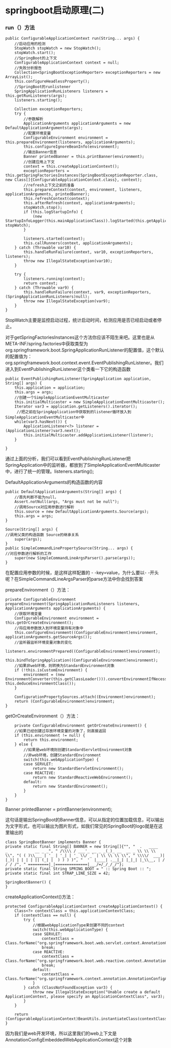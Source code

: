# springboot启动原理(二)

### run（）方法

    public ConfigurableApplicationContext run(String... args) {
        //启动应用的检测
        StopWatch stopWatch = new StopWatch();
        stopWatch.start();
        //SpringBoot的上下文
        ConfigurableApplicationContext context = null;
        //失败分析报告
        Collection<SpringBootExceptionReporter> exceptionReporters = new ArrayList();
        this.configureHeadlessProperty();
        //SpringBoot的runlistener
        SpringApplicationRunListeners listeners = this.getRunListeners(args);
        listeners.starting();

        Collection exceptionReporters;
        try {
            //参数解析
            ApplicationArguments applicationArguments = new DefaultApplicationArguments(args);
            //配置环境变量
            ConfigurableEnvironment environment = this.prepareEnvironment(listeners, applicationArguments);
            this.configureIgnoreBeanInfo(environment);
            //输出Banner信息 
            Banner printedBanner = this.printBanner(environment);
            //创建应用上下文
            context = this.createApplicationContext();
            exceptionReporters = this.getSpringFactoriesInstances(SpringBootExceptionReporter.class, new Class[]{ConfigurableApplicationContext.class}, context);
            //refresh上下文之前的准备
            this.prepareContext(context, environment, listeners, applicationArguments, printedBanner);
            this.refreshContext(context);
            this.afterRefresh(context, applicationArguments);
            stopWatch.stop();
            if (this.logStartupInfo) {
                (new StartupInfoLogger(this.mainApplicationClass)).logStarted(this.getApplicationLog(), stopWatch);
            }

            listeners.started(context);
            this.callRunners(context, applicationArguments);
        } catch (Throwable var10) {
            this.handleRunFailure(context, var10, exceptionReporters, listeners);
            throw new IllegalStateException(var10);
        }

        try {
            listeners.running(context);
            return context;
        } catch (Throwable var9) {
            this.handleRunFailure(context, var9, exceptionReporters, (SpringApplicationRunListeners)null);
            throw new IllegalStateException(var9);
        }
    }

StopWatch主要是监控启动过程，统计启动时间，检测应用是否已经启动或者停止。

对于getSpringFactoriesInstances这个方法你应该不陌生来吧。这里也是从META-INF/spring.factories中获取类型为org.springframework.boot.SpringApplicationRunListener的配置值，这个默认的配置值为：org.springframework.boot.context.event.EventPublishingRunListener。我们进入到EventPublishingRunListener这个类看一下它的构造函数

    public EventPublishingRunListener(SpringApplication application, String[] args) {
        this.application = application;
        this.args = args;
        //创建一个SimpleApplicationEventMulticaster
        this.initialMulticaster = new SimpleApplicationEventMulticaster();
        Iterator var3 = application.getListeners().iterator();
         //把之前在SpringApplication中获取到的listener循环放入到SimpleApplicationEventMulticaster中
        while(var3.hasNext()) {
            ApplicationListener<?> listener = (ApplicationListener)var3.next();
            this.initialMulticaster.addApplicationListener(listener);
        }

    }

通过上面的分析，我们可以看到EventPublishingRunListener把SpringApplication中的监听器，都放到了SimpleApplicationEventMulticaster中，进行了统一的管理。listeners.starting();

DefaultApplicationArguments的构造函数的内容

    public DefaultApplicationArguments(String[] args) {
        //首先判断不能为null，
        Assert.notNull(args, "Args must not be null");
        //调用Source对应用参数进行解析
        this.source = new DefaultApplicationArguments.Source(args);
        this.args = args;
    }
    
    Source(String[] args) {
    //调用父类的构造函数 Source的继承关系
        super(args);
    }
    public SimpleCommandLinePropertySource(String... args) {
    //对应参数进行解析的工作
        super(new SimpleCommandLineArgsParser().parse(args));
    }

在配置应用参数的时候，是这样这样配置的 - -key=value，为什么要以- -开头呢？在SimpleCommandLineArgsParser的parse方法中你会找到答案

prepareEnvironment（）方法：

    private ConfigurableEnvironment prepareEnvironment(SpringApplicationRunListeners listeners, ApplicationArguments applicationArguments) {
        //获取环境变量 
        ConfigurableEnvironment environment = this.getOrCreateEnvironment();
        //将应用参数放入到环境变量持有对象中
        this.configureEnvironment((ConfigurableEnvironment)environment, applicationArguments.getSourceArgs());
        //监听器监听环境变量对象的变化
        listeners.environmentPrepared((ConfigurableEnvironment)environment);
        this.bindToSpringApplication((ConfigurableEnvironment)environment);
        //如果非web环境，则转换为StandardEnvironment对象
        if (!this.isCustomEnvironment) {
            environment = (new EnvironmentConverter(this.getClassLoader())).convertEnvironmentIfNecessary((ConfigurableEnvironment)environment, this.deduceEnvironmentClass());
        }

        ConfigurationPropertySources.attach((Environment)environment);
        return (ConfigurableEnvironment)environment;
    }
    
getOrCreateEnvironment（）方法：

        private ConfigurableEnvironment getOrCreateEnvironment() {
        //如果已经创建过存放环境变量的对象了，则直接返回
        if (this.environment != null) {
            return this.environment;
        } else {
            //如果是web环境则创建StandardServletEnvironment对象
            //非web环境，创建StandardEnvironment
            switch(this.webApplicationType) {
            case SERVLET:
                return new StandardServletEnvironment();
            case REACTIVE:
                return new StandardReactiveWebEnvironment();
            default:
                return new StandardEnvironment();
            }
        }
    }
    

Banner printedBanner = printBanner(environment);

这句话是输出SpringBoot的Banner信息，可以从指定的位置加载信息，可以输出为文字形式，也可以输出为图片形式，如我们常见的SpringBoot的logo就是在这里输出的
 
    class SpringBootBanner implements Banner {
    private static final String[] BANNER = new String[]{"", "  .   ____          _            __ _ _", " /\\\\ / ___'_ __ _ _(_)_ __  __ _ \\ \\ \\ \\", "( ( )\\___ | '_ | '_| | '_ \\/ _` | \\ \\ \\ \\", " \\\\/  ___)| |_)| | | | | || (_| |  ) ) ) )", "  '  |____| .__|_| |_|_| |_\\__, | / / / /", " =========|_|==============|___/=/_/_/_/"};
    private static final String SPRING_BOOT = " :: Spring Boot :: ";
    private static final int STRAP_LINE_SIZE = 42;

    SpringBootBanner() {
    }
    
createApplicationContext()方法：

    protected ConfigurableApplicationContext createApplicationContext() {
        Class<?> contextClass = this.applicationContextClass;
        if (contextClass == null) {
            try {
                //根据webApplicationType来创建不同的context
                switch(this.webApplicationType) {
                case SERVLET:
                    contextClass = Class.forName("org.springframework.boot.web.servlet.context.AnnotationConfigServletWebServerApplicationContext");
                    break;
                case REACTIVE:
                    contextClass = Class.forName("org.springframework.boot.web.reactive.context.AnnotationConfigReactiveWebServerApplicationContext");
                    break;
                default:
                    contextClass = Class.forName("org.springframework.context.annotation.AnnotationConfigApplicationContext");
                }
            } catch (ClassNotFoundException var3) {
                throw new IllegalStateException("Unable create a default ApplicationContext, please specify an ApplicationContextClass", var3);
            }
        }

        return (ConfigurableApplicationContext)BeanUtils.instantiateClass(contextClass);
    }
    
因为我们是web开发环境，所以这里我们的web上下文是AnnotationConfigEmbeddedWebApplicationContext这个对象

